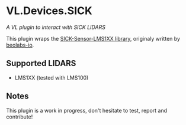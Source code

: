 # VL.Devices.SICK

_A VL plugin to interact with SICK LIDARS_

This plugin wraps the [SICK-Sensor-LMS1XX library](https://github.com/sebescudie/SICK-Sensor-LMS1XX), originaly written by [beolabs-io](https://github.com/beolabs-io).

## Supported LIDARS

- LMS1XX (tested with LMS100)

## Notes

This plugin is a work in progress, don't hesitate to test, report and contribute!